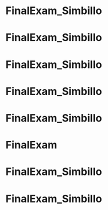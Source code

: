 # FinalExam_Simbillo
# FinalExam_Simbillo
# FinalExam_Simbillo
# FinalExam_Simbillo
# FinalExam_Simbillo
# FinalExam
# FinalExam_Simbillo
# FinalExam_Simbillo
